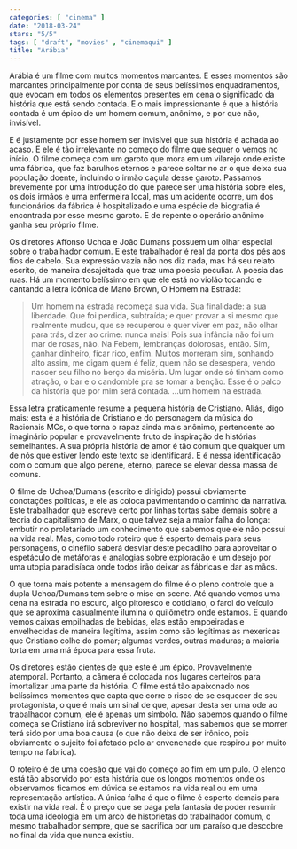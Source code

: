 ```yaml
---
categories: [ "cinema" ]
date: "2018-03-24"
stars: "5/5"
tags: [ "draft", "movies" , "cinemaqui" ]
title: "Arábia"
---
```

Arábia é um filme com muitos momentos marcantes. E esses momentos são
marcantes principalmente por conta de seus belíssimos enquadramentos,
que evocam em todos os elementos presentes em cena o significado da
história que está sendo contada. E o mais impressionante é que a
história contada é um épico de um homem comum, anônimo, e por que
não, invisível.

E é justamente por esse homem ser invisível que sua história é achada
ao acaso. E ele é tão irrelevante no começo do filme que sequer o
vemos no início. O filme começa com um garoto que mora em um vilarejo
onde existe uma fábrica, que faz barulhos eternos e parece soltar no
ar o que deixa sua população doente, incluindo o irmão caçula desse
garoto. Passamos brevemente por uma introdução do que parece ser uma
história sobre eles, os dois irmãos e uma enfermeira local, mas um
acidente ocorre, um dos funcionários da fábrica é hospitalizado e uma
espécie de biografia é encontrada por esse mesmo garoto. E de repente
o operário anônimo ganha seu próprio filme.

Os diretores Affonso Uchoa e João Dumans possuem um olhar especial
sobre o trabalhador comum. E este trabalhador é real da ponta dos pés
aos fios de cabelo. Sua expressão vazia não nos diz nada, mas há seu
relato escrito, de maneira desajeitada que traz uma poesia peculiar. A
poesia das ruas. Há um momento belíssimo em que ele está no violão
tocando e cantando a letra icônica de Mano Brown, O Homem na Estrada:

> Um homem na estrada recomeça sua vida. 
> Sua finalidade: a sua liberdade. 
> Que foi perdida, subtraída; 
> e quer provar a si mesmo que realmente mudou, 
> que se recuperou e quer viver em paz, não olhar 
> para trás, dizer ao crime: nunca mais! 
> Pois sua infância não foi 
> um mar de rosas, não. 
> Na Febem, lembranças dolorosas, então. 
> Sim, ganhar dinheiro, ficar rico, enfim. 
> Muitos morreram sim, sonhando alto assim, 
> me digam quem é feliz, 
> quem não se desespera, vendo 
> nascer seu filho no berço da miséria. 
> Um lugar onde só tinham como atração, 
> o bar e o candomblé pra se tomar a benção. 
> Esse é o palco da história que 
> por mim será contada. 
> ...um homem na estrada.

Essa letra praticamente resume a pequena história de Cristiano. Aliás,
digo mais: esta é a história de Cristiano e do personagem da música do
Racionais MCs, o que torna o rapaz ainda mais anônimo, pertencente ao
imaginário popular e provavelmente fruto de inspiração de histórias
semelhantes. A sua própria história de amor é tão comum que qualquer
um de nós que estiver lendo este texto se identificará. E é nessa
identificação com o comum que algo perene, eterno, parece se elevar
dessa massa de comuns.

O filme de Uchoa/Dumans (escrito e dirigido) possui obviamente
conotações políticas, e ele as coloca pavimentando o caminho da
narrativa. Este trabalhador que escreve certo por linhas tortas sabe
demais sobre a teoria do capitalismo de Marx, o que talvez seja a maior
falha do longa: embutir no proletariado um conhecimento que sabemos que
ele não possui na vida real. Mas, como todo roteiro que é esperto demais
para seus personagens, o cinéfilo saberá desviar deste pecadilho para
aproveitar o espetáculo de metáforas e analogias sobre exploração
e um desejo por uma utopia paradisíaca onde todos irão deixar as
fábricas e dar as mãos.

O que torna mais potente a mensagem do filme é o pleno controle que a
dupla Uchoa/Dumans tem sobre o mise en scene. Até quando vemos uma cena
na estrada no escuro, algo pitoresco e cotidiano, o farol do veículo que
se aproxima casualmente ilumina o quilômetro onde estamos. E quando vemos
caixas empilhadas de bebidas, elas estão empoeiradas e envelhecidas de
maneira legítima, assim como são legítimas as mexericas que Cristiano
colhe do pomar; algumas verdes, outras maduras; a maioria torta em uma
má época para essa fruta.

Os diretores estão cientes de que este é um épico. Provavelmente
atemporal. Portanto, a câmera é colocada nos lugares certeiros para
imortalizar uma parte da história. O filme está tão apaixonado nos
belíssimos momentos que capta que corre o risco de se esquecer de seu
protagonista, o que é mais um sinal de que, apesar desta ser uma ode
ao trabalhador comum, ele é apenas um símbolo. Não sabemos quando o
filme começa se Cristiano irá sobreviver no hospital, mas sabemos que
se morrer terá sido por uma boa causa (o que não deixa de ser irônico,
pois obviamente o sujeito foi afetado pelo ar envenenado que respirou
por muito tempo na fábrica).

O roteiro é de uma coesão que vai do começo ao fim em um pulo. O
elenco está tão absorvido por esta história que os longos momentos
onde os observamos ficamos em dúvida se estamos na vida real ou
em uma representação artística. A única falha é que o filme é
esperto demais para existir na vida real. É o preço que se paga pela
fantasia de poder resumir toda uma ideologia em um arco de historietas
do trabalhador comum, o mesmo trabalhador sempre, que se sacrifica por
um paraíso que descobre no final da vida que nunca existiu.
